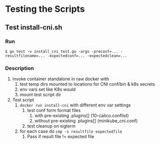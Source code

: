 # Testing the Scripts

## Test install-cni.sh

### Run

```console
$ go test -v install_cni_test.go -args -preconf=... -resultfilename=... -expectedconf=... -expectedclean=...
```

### Description

1. invoke container standalone in raw docker with
   1. test temp dirs mounted to locations for CNI conf/bin & k8s secrets
   1. env vars set like K8s would
   1. mount test script dir
1. Test script
   1. `docker run install-cni` with different env var settings
      1. test conf form format files
         1. with pre-existing .plugins[] (10-calico.conflist)
         1. without pre-existing .plugins[] (minikube_cni.conf)
      1. test cleanup on sigterm
   1. for each case do `cmp -s resultfile expectedfile`
      1. Pass if result file != expected file
